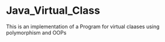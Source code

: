 # Java_Virtual_Class
This is an implementation of a Program for virtual claases using polymorphism and OOPs
